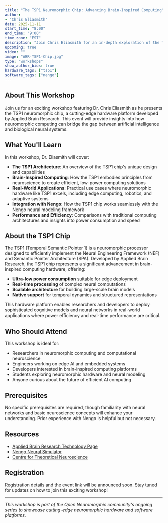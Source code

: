 ```yaml
---
title: "The TSP1 Neuromorphic Chip: Advancing Brain-Inspired Computing"
author:
- "Chris Eliasmith"
date: 2025-11-11
start_time: "8:00"
end_time: "9:00"
time_zone: "EST"
description: "Join Chris Eliasmith for an in-depth exploration of the TSP1 neuromorphic chip from Applied Brain Research. Learn about this groundbreaking hardware platform and its implications for brain-inspired computing."
upcoming: true
video: ""
image: "ABR-TSP1-Chip.jpg"
type: "workshops"
show_author_bios: true
hardware_tags: ["tsp1"]
software_tags: ["nengo"]
---
```


## About This Workshop

Join us for an exciting workshop featuring Dr. Chris Eliasmith as he presents the TSP1 neuromorphic chip, a cutting-edge hardware platform developed by Applied Brain Research. This event will provide insights into how neuromorphic computing can bridge the gap between artificial intelligence and biological neural systems.

## What You'll Learn

In this workshop, Dr. Eliasmith will cover:

- **The TSP1 Architecture**: An overview of the TSP1 chip's unique design and capabilities
- **Brain-Inspired Computing**: How the TSP1 embodies principles from neuroscience to create efficient, low-power computing solutions
- **Real-World Applications**: Practical use cases where neuromorphic hardware like TSP1 excels, including edge computing, robotics, and adaptive systems
- **Integration with Nengo**: How the TSP1 chip works seamlessly with the Nengo neural modeling framework
- **Performance and Efficiency**: Comparisons with traditional computing architectures and insights into power consumption and speed

## About the TSP1 Chip

The TSP1 (Temporal Semantic Pointer 1) is a neuromorphic processor designed to efficiently implement the Neural Engineering Framework (NEF) and Semantic Pointer Architecture (SPA). Developed by Applied Brain Research, the TSP1 chip represents a significant advancement in brain-inspired computing hardware, offering:

- **Ultra-low power consumption** suitable for edge deployment
- **Real-time processing** of complex neural computations
- **Scalable architecture** for building large-scale brain models
- **Native support** for temporal dynamics and structured representations

This hardware platform enables researchers and developers to deploy sophisticated cognitive models and neural networks in real-world applications where power efficiency and real-time performance are critical.

## Who Should Attend

This workshop is ideal for:

- Researchers in neuromorphic computing and computational neuroscience
- Engineers working on edge AI and embedded systems
- Developers interested in brain-inspired computing platforms
- Students exploring neuromorphic hardware and neural modeling
- Anyone curious about the future of efficient AI computing

## Prerequisites

No specific prerequisites are required, though familiarity with neural networks and basic neuroscience concepts will enhance your understanding. Prior experience with Nengo is helpful but not necessary.

## Resources

- [Applied Brain Research Technology Page](https://www.appliedbrainresearch.com/technology)
- [Nengo Neural Simulator](../../neuromorphic-computing/software/snn-frameworks/nengo/)
- [Centre for Theoretical Neuroscience](https://uwaterloo.ca/centre-for-theoretical-neuroscience/)

## Registration

Registration details and the event link will be announced soon. Stay tuned for updates on how to join this exciting workshop!

---

*This workshop is part of the Open Neuromorphic community's ongoing series to showcase cutting-edge neuromorphic hardware and software platforms.*
